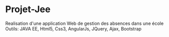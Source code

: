# Projet-Jee
Realisation d'une application Web de gestion des absences dans une école
Outils: JAVA EE, Html5, Css3, AngularJs, JQuery, Ajax, Bootstrap
